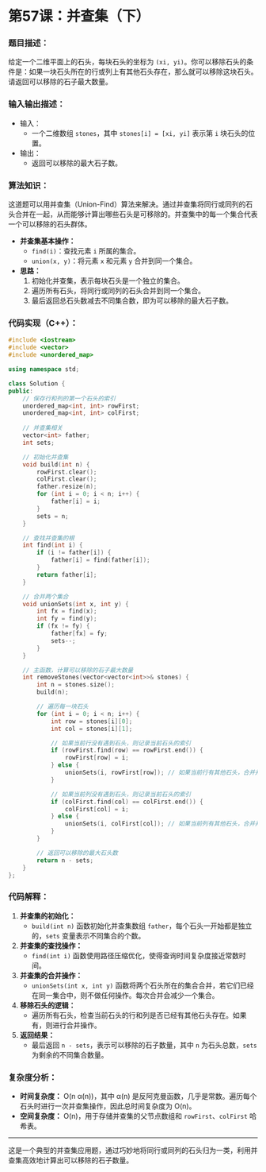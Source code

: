 # 第57课：并查集（下）

### 题目描述：

给定一个二维平面上的石头，每块石头的坐标为 `(xi, yi)`。你可以移除石头的条件是：如果一块石头所在的行或列上有其他石头存在，那么就可以移除这块石头。请返回可以移除的石子最大数量。

### 输入输出描述：

- 输入：
  - 一个二维数组 `stones`，其中 `stones[i] = [xi, yi]` 表示第 `i` 块石头的位置。
- 输出：
  - 返回可以移除的最大石子数。

### 算法知识：

这道题可以用并查集（Union-Find）算法来解决。通过并查集将同行或同列的石头合并在一起，从而能够计算出哪些石头是可移除的。并查集中的每一个集合代表一个可以移除的石头群体。

- **并查集基本操作：**
  - `find(i)`：查找元素 `i` 所属的集合。
  - `union(x, y)`：将元素 `x` 和元素 `y` 合并到同一个集合。
- **思路：**
  1. 初始化并查集，表示每块石头是一个独立的集合。
  2. 遍历所有石头，将同行或同列的石头合并到同一个集合。
  3. 最后返回总石头数减去不同集合数，即为可以移除的最大石子数。

### 代码实现（C++）：

```cpp
#include <iostream>
#include <vector>
#include <unordered_map>

using namespace std;

class Solution {
public:
    // 保存行和列的第一个石头的索引
    unordered_map<int, int> rowFirst;
    unordered_map<int, int> colFirst;
    
    // 并查集相关
    vector<int> father;
    int sets;

    // 初始化并查集
    void build(int n) {
        rowFirst.clear();
        colFirst.clear();
        father.resize(n);
        for (int i = 0; i < n; i++) {
            father[i] = i;
        }
        sets = n;
    }

    // 查找并查集的根
    int find(int i) {
        if (i != father[i]) {
            father[i] = find(father[i]);
        }
        return father[i];
    }

    // 合并两个集合
    void unionSets(int x, int y) {
        int fx = find(x);
        int fy = find(y);
        if (fx != fy) {
            father[fx] = fy;
            sets--;
        }
    }

    // 主函数，计算可以移除的石子最大数量
    int removeStones(vector<vector<int>>& stones) {
        int n = stones.size();
        build(n);

        // 遍历每一块石头
        for (int i = 0; i < n; i++) {
            int row = stones[i][0];
            int col = stones[i][1];

            // 如果当前行没有遇到石头，则记录当前石头的索引
            if (rowFirst.find(row) == rowFirst.end()) {
                rowFirst[row] = i;
            } else {
                unionSets(i, rowFirst[row]); // 如果当前行有其他石头，合并并查集
            }

            // 如果当前列没有遇到石头，则记录当前石头的索引
            if (colFirst.find(col) == colFirst.end()) {
                colFirst[col] = i;
            } else {
                unionSets(i, colFirst[col]); // 如果当前列有其他石头，合并并查集
            }
        }

        // 返回可以移除的最大石头数
        return n - sets;
    }
};
```

### 代码解释：

1. **并查集的初始化：**
   - `build(int n)` 函数初始化并查集数组 `father`，每个石头一开始都是独立的，`sets` 变量表示不同集合的个数。
2. **并查集的查找操作：**
   - `find(int i)` 函数使用路径压缩优化，使得查询时间复杂度接近常数时间。
3. **并查集的合并操作：**
   - `unionSets(int x, int y)` 函数将两个石头所在的集合合并，若它们已经在同一集合中，则不做任何操作。每次合并会减少一个集合。
4. **移除石头的逻辑：**
   - 遍历所有石头，检查当前石头的行和列是否已经有其他石头存在。如果有，则进行合并操作。
5. **返回结果：**
   - 最后返回 `n - sets`，表示可以移除的石子数量，其中 `n` 为石头总数，`sets` 为剩余的不同集合数量。

### 复杂度分析：

- **时间复杂度：** O(n α(n))，其中 α(n) 是反阿克曼函数，几乎是常数。遍历每个石头时进行一次并查集操作，因此总时间复杂度为 O(n)。
- **空间复杂度：** O(n)，用于存储并查集的父节点数组和 `rowFirst`、`colFirst` 哈希表。

------

这是一个典型的并查集应用题，通过巧妙地将同行或同列的石头归为一类，利用并查集高效地计算出可以移除的石子数量。